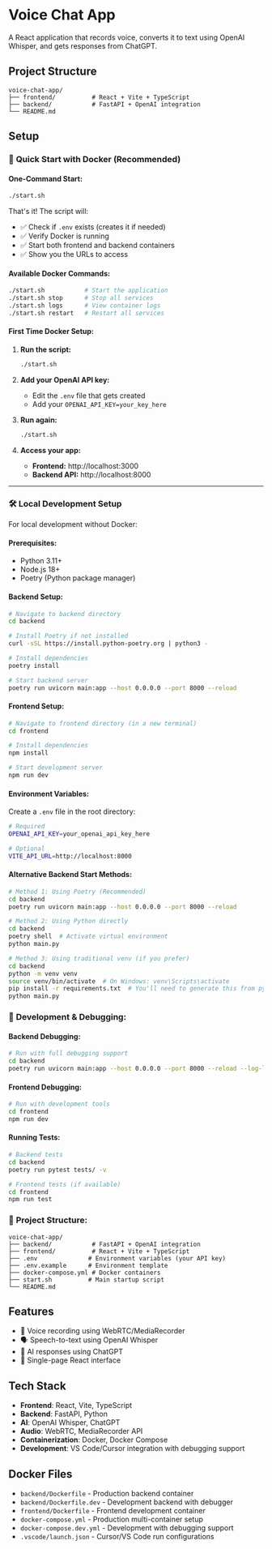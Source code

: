 # Voice Chat App

A React application that records voice, converts it to text using OpenAI Whisper, and gets responses from ChatGPT.

## Project Structure

```
voice-chat-app/
├── frontend/          # React + Vite + TypeScript
├── backend/           # FastAPI + OpenAI integration
└── README.md
```

## Setup

### 🚀 **Quick Start with Docker (Recommended)**

#### **One-Command Start:**
```bash
./start.sh
```

That's it! The script will:
- ✅ Check if `.env` exists (creates it if needed)
- ✅ Verify Docker is running
- ✅ Start both frontend and backend containers
- ✅ Show you the URLs to access

#### **Available Docker Commands:**
```bash
./start.sh           # Start the application
./start.sh stop      # Stop all services
./start.sh logs      # View container logs
./start.sh restart   # Restart all services
```

#### **First Time Docker Setup:**
1. **Run the script:**
   ```bash
   ./start.sh
   ```

2. **Add your OpenAI API key:**
   - Edit the `.env` file that gets created
   - Add your `OPENAI_API_KEY=your_key_here`

3. **Run again:**
   ```bash
   ./start.sh
   ```

4. **Access your app:**
   - **Frontend:** http://localhost:3000
   - **Backend API:** http://localhost:8000

---

### 🛠️ **Local Development Setup**

For local development without Docker:

#### **Prerequisites:**
- Python 3.11+
- Node.js 18+
- Poetry (Python package manager)

#### **Backend Setup:**
```bash
# Navigate to backend directory
cd backend

# Install Poetry if not installed
curl -sSL https://install.python-poetry.org | python3 -

# Install dependencies
poetry install

# Start backend server
poetry run uvicorn main:app --host 0.0.0.0 --port 8000 --reload
```

#### **Frontend Setup:**
```bash
# Navigate to frontend directory (in a new terminal)
cd frontend

# Install dependencies
npm install

# Start development server
npm run dev
```

#### **Environment Variables:**
Create a `.env` file in the root directory:
```bash
# Required
OPENAI_API_KEY=your_openai_api_key_here

# Optional
VITE_API_URL=http://localhost:8000
```

#### **Alternative Backend Start Methods:**
```bash
# Method 1: Using Poetry (Recommended)
cd backend
poetry run uvicorn main:app --host 0.0.0.0 --port 8000 --reload

# Method 2: Using Python directly
cd backend
poetry shell  # Activate virtual environment
python main.py

# Method 3: Using traditional venv (if you prefer)
cd backend
python -m venv venv
source venv/bin/activate  # On Windows: venv\Scripts\activate
pip install -r requirements.txt  # You'll need to generate this from pyproject.toml
python main.py
```

### 🐛 **Development & Debugging:**

#### **Backend Debugging:**
```bash
# Run with full debugging support
cd backend
poetry run uvicorn main:app --host 0.0.0.0 --port 8000 --reload --log-level debug
```

#### **Frontend Debugging:**
```bash
# Run with development tools
cd frontend
npm run dev
```

#### **Running Tests:**
```bash
# Backend tests
cd backend
poetry run pytest tests/ -v

# Frontend tests (if available)
cd frontend
npm run test
```

### 📁 **Project Structure:**
```
voice-chat-app/
├── backend/           # FastAPI + OpenAI integration
├── frontend/          # React + Vite + TypeScript  
├── .env              # Environment variables (your API key)
├── .env.example      # Environment template
├── docker-compose.yml # Docker containers
├── start.sh          # Main startup script
└── README.md
```

## Features

- 🎤 Voice recording using WebRTC/MediaRecorder
- 🗣️ Speech-to-text using OpenAI Whisper
- 🤖 AI responses using ChatGPT
- 📱 Single-page React interface

## Tech Stack

- **Frontend**: React, Vite, TypeScript
- **Backend**: FastAPI, Python
- **AI**: OpenAI Whisper, ChatGPT
- **Audio**: WebRTC, MediaRecorder API
- **Containerization**: Docker, Docker Compose
- **Development**: VS Code/Cursor integration with debugging support

## Docker Files

- `backend/Dockerfile` - Production backend container
- `backend/Dockerfile.dev` - Development backend with debugger
- `frontend/Dockerfile` - Frontend development container
- `docker-compose.yml` - Production multi-container setup
- `docker-compose.dev.yml` - Development with debugging support
- `.vscode/launch.json` - Cursor/VS Code run configurations

